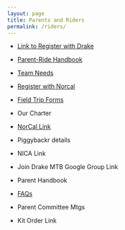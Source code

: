 ```yaml
---
layout: page
title: Parents and Riders
permalink: /riders/
---
```


* <a href="{{ site.baseurl }}/register">Link to Register with Drake</a>

* <a href="{{ site.baseurl }}/resources/parent-rider-handbook.pdf">Parent-Ride Handbook</a>

* <a href="{{ site.baseurl }}/needs">Team Needs</a>

* <a href="http://www.norcalmtb.org"> Register with Norcal</a>			

* <a href="{{ site.baseurl }}/fieldtripforms">Field Trip Forms</a>

* Our Charter

* <a href="http://www.norcalmtb.org/">NorCal Link</a>

* Piggybackr details

* NICA Link			

* Join Drake MTB Google Group Link

* Parent Handbook			

* <a href="{{ site.baseurl }}/faqs">FAQs</a>

* Parent Committee Mtgs			

* Kit Order Link
